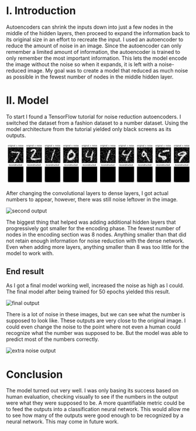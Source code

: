 # I.	Introduction
Autoencoders can shrink the inputs down into just a few nodes in the middle of the hidden layers, then proceed to expand the information back to its original size in an effort to recreate the input. I used an autoencoder to reduce the amount of noise in an image. Since the autoencoder can only remember a limited amount of information, the autoencoder is trained to only remember the most important information. This lets the model encode the image without the noise so when it expands, it is left with a noise-reduced image. My goal was to create a model that reduced as much noise as possible in the fewest number of nodes in the middle hidden layer.

# II.	Model
To start I found a TensorFlow tutorial for noise reduction autoencoders. I switched the dataset from a fashion dataset to a number dataset. Using the model architecture from the tutorial yielded only black screens as its outputs.
 
![first output](/assets/not_working.png "Title")
 
After changing the convolutional layers to dense layers, I got actual numbers to appear, however, there was still noise leftover in the image.
 
![second output](/repository/assets/better.png "Title")
  
The biggest thing that helped was adding additional hidden layers that progressively got smaller for the encoding phase. The fewest number of nodes in the encoding section was 8 nodes. Anything smaller than that did not retain enough information for noise reduction with the dense network. Even when adding more layers, anything smaller than 8 was too little for the model to work with.

## End result
As I got a final model working well, increased the noise as high as I could. The final model after being trained for 50 epochs yielded this result.
 
![final output](/repository/assets/50_epochs.png "Title")
  
There is a lot of noise in these images, but we can see what the number is supposed to look like. These outputs are very close to the original image. I could even change the noise to the point where not even a human could recognize what the number was supposed to be. But the model was able to predict most of the numbers correctly.
 
![extra noise output](/repository/assets/extra_noise.png "Title")

# Conclusion 
The model turned out very well. I was only basing its success based on human evaluation, checking visually to see if the numbers in the output were what they were supposed to be. A more quantifiable metric could be to feed the outputs into a classification neural network. This would allow me to see how many of the outputs were good enough to be recognized by a neural network. This may come in future work.
